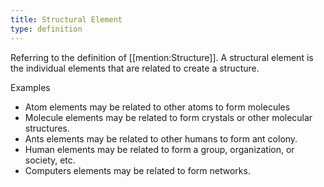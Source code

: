 ```yaml
---
title: Structural Element
type: definition
---
```


Referring to the definition of [[mention:Structure]]. A structural element is the individual elements that are related to create a structure.

Examples
 - Atom elements may be related to other atoms to form molecules
 - Molecule elements may be related to form crystals or other molecular structures.
 - Ants elements may be related to other humans to form ant colony.
 - Human elements may be related to form a group, organization, or society, etc.
 - Computers elements may be related to form networks.